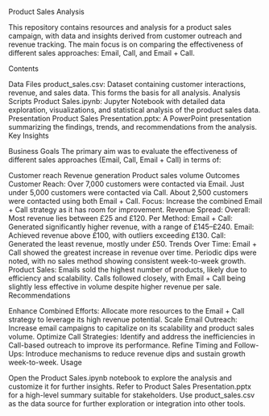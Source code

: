 Product Sales Analysis

This repository contains resources and analysis for a product sales campaign, with data and insights derived from customer outreach and revenue tracking. The main focus is on comparing the effectiveness of different sales approaches: Email, Call, and Email + Call.

Contents

Data Files
product_sales.csv: Dataset containing customer interactions, revenue, and sales data. This forms the basis for all analysis.
Analysis Scripts
Product Sales.ipynb: Jupyter Notebook with detailed data exploration, visualizations, and statistical analysis of the product sales data.
Presentation
Product Sales Presentation.pptx: A PowerPoint presentation summarizing the findings, trends, and recommendations from the analysis.
Key Insights

Business Goals
The primary aim was to evaluate the effectiveness of different sales approaches (Email, Call, Email + Call) in terms of:

Customer reach
Revenue generation
Product sales volume
Outcomes
Customer Reach:
Over 7,000 customers were contacted via Email.
Just under 5,000 customers were contacted via Call.
About 2,500 customers were contacted using both Email + Call.
Focus: Increase the combined Email + Call strategy as it has room for improvement.
Revenue Spread:
Overall: Most revenue lies between £25 and £120.
Per Method:
Email + Call: Generated significantly higher revenue, with a range of £145–£240.
Email: Achieved revenue above £100, with outliers exceeding £130.
Call: Generated the least revenue, mostly under £50.
Trends Over Time:
Email + Call showed the greatest increase in revenue over time.
Periodic dips were noted, with no sales method showing consistent week-to-week growth.
Product Sales:
Emails sold the highest number of products, likely due to efficiency and scalability.
Calls followed closely, with Email + Call being slightly less effective in volume despite higher revenue per sale.
Recommendations

Enhance Combined Efforts:
Allocate more resources to the Email + Call strategy to leverage its high revenue potential.
Scale Email Outreach:
Increase email campaigns to capitalize on its scalability and product sales volume.
Optimize Call Strategies:
Identify and address the inefficiencies in Call-based outreach to improve its performance.
Refine Timing and Follow-Ups:
Introduce mechanisms to reduce revenue dips and sustain growth week-to-week.
Usage

Open the Product Sales.ipynb notebook to explore the analysis and customize it for further insights.
Refer to Product Sales Presentation.pptx for a high-level summary suitable for stakeholders.
Use product_sales.csv as the data source for further exploration or integration into other tools.